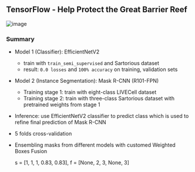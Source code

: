 ## TensorFlow - Help Protect the Great Barrier Reef

![image](https://user-images.githubusercontent.com/67547213/153533915-b1cf14db-326d-4eaf-b98a-d78e584c0604.png)

### Summary
- Model 1 (Classifier): EfficientNetV2
    - train with `train_semi_supervised` and Sartorious dataset
    - result: `0.0 losses` and `100% accuracy` on training, validation sets
- Model 2 (Instance Segmentation): Mask R-CNN (R101-FPN)
    - Training stage 1: train with eight-class LIVECell dataset
    - Training stage 2: train with three-class Sartorious dataset with pretrained weights from stage 1
- Inference: use EfficientNetV2 classifier to predict class which is used to refine final prediction of Mask R-CNN
- 5 folds cross-validation
- Ensembling masks from different models with customed Weighted Boxes Fusion

   s = [1, 1, 1, 0.83, 0.83], f = [None, 2, 3, None, 3]
